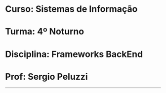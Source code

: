 # Curso: Sistemas de Informação
# Turma: 4º Noturno
# Disciplina: Frameworks BackEnd
# Prof: Sergio Peluzzi
---
